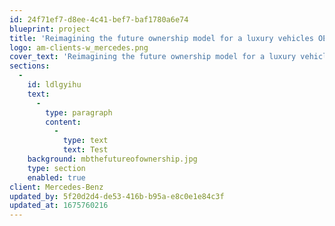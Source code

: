```yaml
---
id: 24f71ef7-d8ee-4c41-bef7-baf1780a6e74
blueprint: project
title: 'Reimagining the future ownership model for a luxury vehicles OEM'
logo: am-clients-w_mercedes.png
cover_text: 'Reimagining the future ownership model for a luxury vehicles OEM'
sections:
  -
    id: ldlgyihu
    text:
      -
        type: paragraph
        content:
          -
            type: text
            text: Test
    background: mbthefutureofownership.jpg
    type: section
    enabled: true
client: Mercedes-Benz
updated_by: 5f20d2d4-de53-416b-b95a-e8c0e1e84c3f
updated_at: 1675760216
---
```

